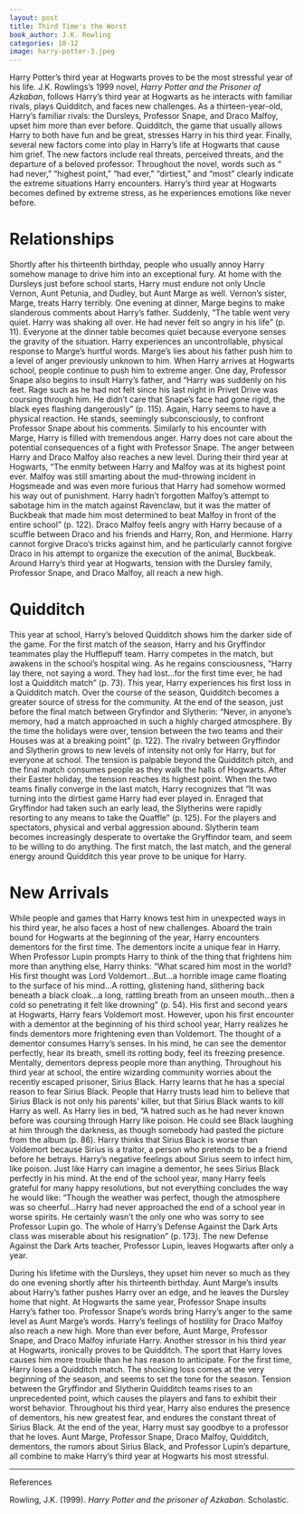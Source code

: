 ```yaml
---
layout: post
title: Third Time's the Worst
book_author: J.K. Rowling
categories: 10-12
image: harry-potter-3.jpeg
---
```


Harry Potter’s third year at Hogwarts proves to be the most stressful year of
his life. J.K. Rowlings’s 1999 novel, _Harry Potter and the Prisoner of
Azkaban_, follows Harry’s third year at Hogwarts as he interacts with familiar
rivals, plays Quidditch, and faces new challenges. As a thirteen-year-old,
Harry’s familiar rivals: the Dursleys, Professor Snape, and Draco Malfoy, upset
him more than ever before. Quidditch, the game that usually allows Harry to both
have fun and be great, stresses Harry in his third year. Finally, several new
factors come into play in Harry’s life at Hogwarts that cause him grief. The new
factors include real threats, perceived threats, and the departure of a beloved
professor. Throughout the novel, words such as “ had never,” “highest point,”
“had ever,” “dirtiest,” and “most” clearly indicate the extreme situations Harry
encounters. Harry’s third year at Hogwarts becomes defined by extreme stress, as
he experiences emotions like never before.

# Relationships

Shortly after his thirteenth birthday, people who usually annoy Harry somehow
manage to drive him into an exceptional fury. At home with the Dursleys just
before school starts, Harry must endure not only Uncle Vernon, Aunt Petunia, and
Dudley, but Aunt Marge as well. Vernon’s sister, Marge, treats Harry terribly.
One evening at dinner, Marge begins to make slanderous comments about Harry’s
father. Suddenly, “The table went very quiet. Harry was shaking all over. He had
never felt so angry in his life” (p. 11). Everyone at the dinner table becomes
quiet because everyone senses the gravity of the situation. Harry experiences an
uncontrollable, physical response to Marge’s hurtful words. Marge’s lies about
his father push him to a level of anger previously unknown to him. When Harry
arrives at Hogwarts school, people continue to push him to extreme anger. One
day, Professor Snape also begins to insult Harry’s father, and “Harry was
suddenly on his feet. Rage such as he had not felt since his last night in
Privet Drive was coursing through him. He didn’t care that Snape’s face had gone
rigid, the black eyes flashing dangerously” (p. 115). Again, Harry seems to have
a physical reaction. He stands, seemingly subconsciously, to confront Professor
Snape about his comments. Similarly to his encounter with Marge, Harry is filled
with tremendous anger. Harry does not care about the potential consequences of a
fight with Professor Snape. The anger between Harry and Draco Malfoy also
reaches a new level. During their third year at Hogwarts, “The enmity between
Harry and Malfoy was at its highest point ever. Malfoy was still smarting about
the mud-throwing incident in Hogsmeade and was even more furious that Harry had
somehow wormed his way out of punishment. Harry hadn’t forgotten Malfoy’s
attempt to sabotage him in the match against Ravenclaw, but it was the matter of
Buckbeak that made him most determined to beat Malfoy in front of the entire
school” (p. 122). Draco Malfoy feels angry with Harry because of a scuffle
between Draco and his friends and Harry, Ron, and Hermione. Harry cannot forgive
Draco’s tricks against him, and he particularly cannot forgive Draco in his
attempt to organize the execution of the animal, Buckbeak. Around Harry’s third
year at Hogwarts, tension with the Dursley family, Professor Snape, and Draco
Malfoy, all reach a new high.

# Quidditch

This year at school, Harry’s beloved Quidditch shows him the darker side of the
game. For the first match of the season, Harry and his Gryffindor teammates play
the Hufflepuff team. Harry competes in the match, but awakens in the school’s
hospital wing. As he regains consciousness, “Harry lay there, not saying a word.
They had lost…for the first time ever, he had lost a Quidditch match” (p. 73).
This year, Harry experiences his first loss in a Quidditch match. Over the
course of the season, Quidditch becomes a greater source of stress for the
community. At the end of the season, just before the final match between
Gryfindor and Slytherin: “Never, in anyone’s memory, had a match approached in
such a highly charged atmosphere. By the time the holidays were over, tension
between the two teams and their Houses was at a breaking point” (p. 122). The
rivalry between Gryffindor and Slytherin grows to new levels of intensity not
only for Harry, but for everyone at school. The tension is palpable beyond the
Quidditch pitch, and the final match consumes people as they walk the halls of
Hogwarts. After their Easter holiday, the tension reaches its highest point.
When the two teams finally converge in the last match, Harry recognizes that “It
was turning into the dirtiest game Harry had ever played in. Enraged that
Gryffindor had taken such an early lead, the Slytherins were rapidly resorting
to any means to take the Quaffle” (p. 125). For the players and spectators,
physical and verbal aggression abound. Slytherin team becomes increasingly
desperate to overtake the Gryffindor team, and seem to be willing to do
anything. The first match, the last match, and the general energy around
Quidditch this year prove to be unique for Harry.

# New Arrivals

While people and games that Harry knows test him in unexpected ways in his third
year, he also faces a host of new challenges. Aboard the train bound for
Hogwarts at the beginning of the year, Harry encounters dementors for the first
time. The dementors incite a unique fear in Harry. When Professor Lupin prompts
Harry to think of the thing that frightens him more than anything else, Harry
thinks: “What scared him most in the world? His first thought was Lord
Voldemort…But…a horrible image came floating to the surface of his mind…A
rotting, glistening hand, slithering back beneath a black cloak…a long, rattling
breath from an unseen mouth…then a cold so penetrating it felt like drowning”
(p. 54). His first and second years at Hogwarts, Harry fears Voldemort most.
However, upon his first encounter with a dementor at the beginning of his third
school year, Harry realizes he finds dementors more frightening even than
Voldemort. The thought of a dementor consumes Harry’s senses. In his mind, he
can see the dementor perfectly, hear its breath, smell its rotting body, feel
its freezing presence. Mentally, dementors depress people more than anything.
Throughout his third year at school, the entire wizarding community worries
about the recently escaped prisoner, Sirius Black. Harry learns that he has a
special reason to fear Sirius Black. People that Harry trusts lead him to
believe that Sirius Black is not only his parents’ killer, but that Sirius Black
wants to kill Harry as well. As Harry lies in bed, “A hatred such as he had
never known before was coursing through Harry like poison. He could see Black
laughing at him through the darkness, as though somebody had pasted the picture
from the album (p. 86). Harry thinks that Sirius Black is worse than Voldemort
because Sirius is a traitor, a person who pretends to be a friend before he
betrays. Harry’s negative feelings about Sirius seem to infect him, like poison.
Just like Harry can imagine a dementor, he sees Sirius Black perfectly in his
mind. At the end of the school year, many Harry feels grateful for many happy
resolutions, but not everything concludes the way he would like: “Though the
weather was perfect, though the atmosphere was so cheerful…Harry had never
approached the end of a school year in worse spirits. He certainly wasn’t the
only one who was sorry to see Professor Lupin go. The whole of Harry’s Defense
Against the Dark Arts class was miserable about his resignation” (p. 173). The
new Defense Against the Dark Arts teacher, Professor Lupin, leaves Hogwarts
after only a year.

During his lifetime with the Dursleys, they upset him never so much as they do
one evening shortly after his thirteenth birthday. Aunt Marge’s insults about
Harry’s father pushes Harry over an edge, and he leaves the Dursley home that
night. At Hogwarts the same year, Professor Snape insults Harry’s father too.
Professor Snape’s words bring Harry’s anger to the same level as Aunt Marge’s
words. Harry’s feelings of hostility for Draco Malfoy also reach a new high.
More than ever before, Aunt Marge, Professor Snape, and Draco Malfoy infuriate
Harry. Another stressor in his third year at Hogwarts, ironically proves to be
Quidditch. The sport that Harry loves causes him more trouble than he has reason
to anticipate. For the first time, Harry loses a Quidditch match. The shocking
loss comes at the very beginning of the season, and seems to set the tone for
the season. Tension between the Gryffindor and Slytherin Quidditch teams rises
to an unprecedented point, which causes the players and fans to exhibit their
worst behavior. Throughout his third year, Harry also endures the presence of
dementors, his new greatest fear, and endures the constant threat of Sirius
Black. At the end of the year, Harry must say goodbye to a professor that he
loves. Aunt Marge, Professor Snape, Draco Malfoy, Quidditch, dementors, the
rumors about Sirius Black, and Professor Lupin’s departure, all combine to make
Harry’s third year at Hogwarts his most stressful.

---
References

Rowling, J.K. (1999). _Harry Potter and the prisoner of Azkaban_. Scholastic.
